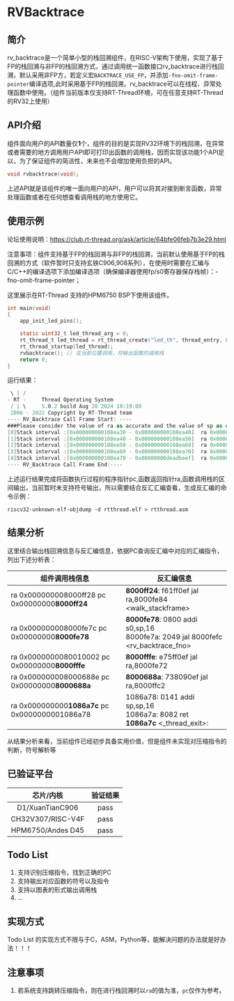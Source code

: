 # RVBacktrace
## 简介

rv_backtrace是一个简单小型的栈回溯组件，在RISC-V架构下使用，实现了基于FP的栈回溯与非FP的栈回溯方式，通过调用统一函数接口rv_backtrace进行栈回溯，默认采用非FP方，若定义宏`BACKTRACE_USE_FP`，并添加`-fno-omit-frame-pointer`编译选项,此时采用基于FP的栈回溯，rv_backtrace可以在线程、异常处理函数中使用。（组件当前版本仅支持RT-Thread环境，可在任意支持RT-Thread的RV32上使用）

## API介绍

组件面向用户的API数量仅**1**个，组件的目的是实现RV32环境下的栈回溯，在异常或者需要的地方调用用户API即可打印出函数的调用栈，因而实现该功能1个API足以，为了保证组件的简洁性，未来也不会增加使用负担的API。

```c
void rvbacktrace(void);
```

上述API就是该组件的唯一面向用户的API，用户可以将其对接到断言函数，异常处理函数或者在任何想查看调用栈的地方使用它。

## 使用示例

论坛使用说明：https://club.rt-thread.org/ask/article/64bfe06feb7b3e29.html

注意事项：组件支持基于FP的栈回溯与非FP的栈回溯，当前默认使用基于FP的栈回溯的方式（软件暂时只支持玄铁C906,908系列），在使用时需要在汇编与C/C++的编译选项下添加编译选项（确保编译器使用fp/s0寄存器保存栈帧）：-fno-omit-frame-pointer；

这里展示在RT-Thread 支持的HPM6750 BSP下使用该组件。

```c
int main(void)
{
    app_init_led_pins();

    static uint32_t led_thread_arg = 0;
    rt_thread_t led_thread = rt_thread_create("led_th", thread_entry, &led_thread_arg, 1024, 1, 10);
    rt_thread_startup(led_thread);
    rvbacktrace(); // 在当前位置调用，将输出函数的调用栈
    return 0;
}
```

运行结果：

```c#
 \ | /
- RT -     Thread Operating System
 / | \     5.0.2 build Aug 28 2024 10:19:08
 2006 - 2022 Copyright by RT-Thread team
---- RV_Backtrace Call Frame Start: ----
###Please consider the value of ra as accurate and the value of sp as only for reference###
[0]Stack interval :[0x000000000108ea30 - 0x000000000108ea40]  ra 0x000000008000ff28 pc 0x000000008000ff24
[1]Stack interval :[0x000000000108ea40 - 0x000000000108ea50]  ra 0x000000008000fe7c pc 0x000000008000fe78
[2]Stack interval :[0x000000000108ea50 - 0x000000000108ea60]  ra 0x0000000080010002 pc 0x000000008000fffe
[3]Stack interval :[0x000000000108ea60 - 0x000000000108ea70]  ra 0x000000008000688e pc 0x000000008000688a
[4]Stack interval :[0x000000000108ea70 - 0x00000000deadbeef]  ra 0x0000000001086a7c pc 0x0000000001086a78
---- RV_Backtrace Call Frame End:----

```

上述运行结果完成将函数执行过程的程序指针pc,函数返回指针ra,函数调用栈的区间输出，当前暂时未支持符号输出，所以需要结合反汇汇编查看，生成反汇编的命令示例：

```shell
riscv32-unknown-elf-objdump -d rtthread.elf > rtthread.asm
```

## 结果分析

这里结合输出栈回溯信息与反汇编信息，依据PC查询反汇编中对应的汇编指令，列出下述分析表：

| 组件调用栈信息                                   | 反汇编信息                                                   |
| ------------------------------------------------ | ------------------------------------------------------------ |
| ra 0x000000008000ff28  pc 0x00000000**8000ff24** | **8000ff24**:	f61ff0ef          	jal	ra,8000fe84 <walk_stackframe> |
| ra 0x000000008000fe7c  pc 0x00000000**8000fe78** | **8000fe78**:	0800                	addi	s0,sp,16<br/>8000fe7a:	2049                	jal	8000fefc <rv_backtrace_fno> |
| ra 0x0000000080010002 pc 0x00000000**8000fffe**  | **8000fffe**:	e75ff0ef          	jal	ra,8000fe72 <rvbacktrace> |
| ra 0x000000008000688e pc 0x00000000**8000688a**  | **8000688a**:	738090ef          	jal	ra,8000ffc2 <main> |
| ra 0x000000000**1086a7c** pc 0x0000000001086a78  | 1086a78:	0141                	addi	sp,sp,16<br/>1086a7a:	8082                	ret<br/>**1086a7c** <_thread_exit>: |

从结果分析来看，当前组件已经初步具备实用价值，但是组件未实现对压缩指令的判断，符号解析等

## 已验证平台

|     芯片/内核     | 验证结果 |
| :---------------: | :------: |
|  D1/XuanTianC906  |   pass   |
| CH32V307/RISC-V4F |   pass   |
| HPM6750/Andes D45 |   pass   |

## Todo List 

1. 支持识别压缩指令，找到正确的PC
2. 支持输出对应函数的符号以及指令
3. 支持以图表的形式输出调用栈
4. ...

## 实现方式

Todo List  的实现方式不限与于C，ASM，Python等，能解决问题的办法就是好办法！！！

## 注意事项

1. 若系统支持跳转压缩指令，则在进行栈回溯时以`ra`的值为准，`pc`仅作为参考。
